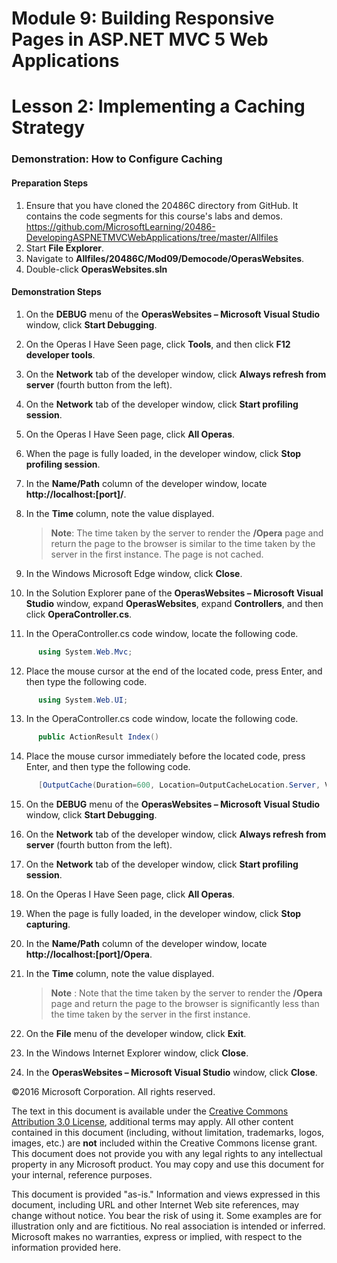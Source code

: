 ﻿# Module 9: Building Responsive Pages in ASP.NET MVC 5 Web Applications

# Lesson 2: Implementing a Caching Strategy

### Demonstration: How to Configure Caching

#### Preparation Steps

1. Ensure that you have cloned the 20486C directory from GitHub. It contains the code segments for this course's labs and demos. https://github.com/MicrosoftLearning/20486-DevelopingASPNETMVCWebApplications/tree/master/Allfiles
2. Start **File Explorer**.
3. Navigate to **Allfiles/20486C/Mod09/Democode/OperasWebsites**.
4. Double-click **OperasWebsites.sln**

#### Demonstration Steps

1. On the **DEBUG** menu of the **OperasWebsites – Microsoft Visual Studio** window, click **Start Debugging**.
2. On the Operas I Have Seen page, click **Tools**, and then click **F12 developer tools**.
3. On the **Network** tab of the developer window, click **Always refresh from server** (fourth button from the left).
4. On the **Network** tab of the developer window, click **Start profiling session**.
5. On the Operas I Have Seen page, click **All Operas**.
6. When the page is fully loaded, in the developer window, click **Stop profiling session**.
7. In the **Name/Path** column of the developer window, locate **http://localhost:[port]/**.
8. In the **Time** column, note the value displayed.

   >**Note**: The time taken by the server to render the **/Opera** page and return the page to the browser is similar to the time taken by the server in the first instance. The page is not cached.

9. In the Windows Microsoft Edge window, click **Close**.
10. In the Solution Explorer pane of the **OperasWebsites – Microsoft Visual Studio** window, expand **OperasWebsites**, expand  **Controllers**, and then click **OperaController.cs**.
11. In the OperaController.cs code window, locate the following code.

  ```cs
        using System.Web.Mvc;
```
12. Place the mouse cursor at the end of the located code, press Enter, and then type the following code.

  ```cs
        using System.Web.UI;
```
13. In the OperaController.cs code window, locate the following code.

  ```cs
        public ActionResult Index()
```
14. Place the mouse cursor immediately before the located code, press Enter, and then type the following code.

  ```cs
        [OutputCache(Duration=600, Location=OutputCacheLocation.Server, VaryByParam="none")]
```
15. On the **DEBUG** menu of the **OperasWebsites – Microsoft Visual Studio** window, click **Start Debugging**.
16. On the **Network** tab of the developer window, click **Always refresh from server** (fourth button from the left).
17. On the **Network** tab of the developer window, click **Start profiling session**.
18. On the Operas I Have Seen page, click **All Operas**.
19. When the page is fully loaded, in the developer window, click **Stop capturing**.
20. In the **Name/Path** column of the developer window, locate **http://localhost:[port]/Opera**.
21. In the **Time** column, note the value displayed.

    >**Note** : Note that the time taken by the server to render the **/Opera** page and return the page to the browser is significantly less than the time taken by the server in the first instance.

22. On the **File** menu of the developer window, click **Exit**.
23. In the Windows Internet Explorer window, click **Close**.
24. In the **OperasWebsites – Microsoft Visual Studio** window, click **Close**.

©2016 Microsoft Corporation. All rights reserved.

The text in this document is available under the  [Creative Commons Attribution 3.0 License](https://creativecommons.org/licenses/by/3.0/legalcode), additional terms may apply. All other content contained in this document (including, without limitation, trademarks, logos, images, etc.) are  **not**  included within the Creative Commons license grant. This document does not provide you with any legal rights to any intellectual property in any Microsoft product. You may copy and use this document for your internal, reference purposes.

This document is provided &quot;as-is.&quot; Information and views expressed in this document, including URL and other Internet Web site references, may change without notice. You bear the risk of using it. Some examples are for illustration only and are fictitious. No real association is intended or inferred. Microsoft makes no warranties, express or implied, with respect to the information provided here.
